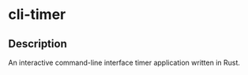 # cli-timer

## Description

An interactive command-line interface timer application written in Rust.